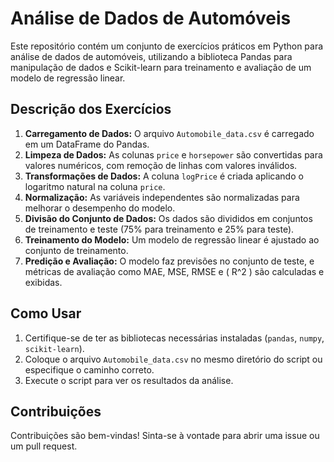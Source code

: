 # Análise de Dados de Automóveis

Este repositório contém um conjunto de exercícios práticos em Python para análise de dados de automóveis, utilizando a biblioteca Pandas para manipulação de dados e Scikit-learn para treinamento e avaliação de um modelo de regressão linear.

## Descrição dos Exercícios

1. **Carregamento de Dados:** O arquivo `Automobile_data.csv` é carregado em um DataFrame do Pandas.
2. **Limpeza de Dados:** As colunas `price` e `horsepower` são convertidas para valores numéricos, com remoção de linhas com valores inválidos.
3. **Transformações de Dados:** A coluna `logPrice` é criada aplicando o logaritmo natural na coluna `price`.
4. **Normalização:** As variáveis independentes são normalizadas para melhorar o desempenho do modelo.
5. **Divisão do Conjunto de Dados:** Os dados são divididos em conjuntos de treinamento e teste (75% para treinamento e 25% para teste).
6. **Treinamento do Modelo:** Um modelo de regressão linear é ajustado ao conjunto de treinamento.
7. **Predição e Avaliação:** O modelo faz previsões no conjunto de teste, e métricas de avaliação como MAE, MSE, RMSE e \( R^2 \) são calculadas e exibidas.

## Como Usar

1. Certifique-se de ter as bibliotecas necessárias instaladas (`pandas`, `numpy`, `scikit-learn`).
2. Coloque o arquivo `Automobile_data.csv` no mesmo diretório do script ou especifique o caminho correto.
3. Execute o script para ver os resultados da análise.

## Contribuições

Contribuições são bem-vindas! Sinta-se à vontade para abrir uma issue ou um pull request.
